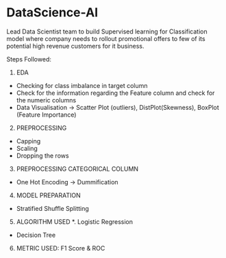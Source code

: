 # DataScience-AI


Lead Data Scientist team to build Supervised learning for Classification model where company needs to rollout promotional offers to few of its potential high revenue customers for it business.


Steps Followed:
1. EDA
  * Checking for class imbalance in target column 
  * Check for the information regarding the Feature column and check for the numeric columns
  * Data Visualisation -> Scatter Plot (outliers), DistPlot(Skewness), BoxPlot (Feature Importance)
 2. PREPROCESSING
  * Capping
  * Scaling
  * Dropping the rows
 3. PREPROCESSING CATEGORICAL COLUMN
  * One Hot Encoding -> Dummification
 4. MODEL PREPARATION 
  * Stratified Shuffle Splitting
 5. ALGORITHM USED
  *. Logistic Regression
  * Decision Tree
 6. METRIC USED:
    F1 Score & ROC
